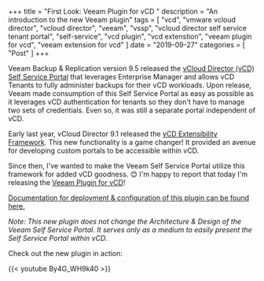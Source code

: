 +++
title = "First Look: Veeam Plugin for vCD "
description = "An introduction to the new Veeam plugin"
tags = [
    "vcd",
    "vmware vcloud director",
    "vcloud director",
    "veeam",
    "vssp",
    "vcloud director self service tenant portal",
    "self-service",
    "vcd plugin",
    "vcd extenstion",
    "veeam plugin for vcd",
    "veeam extension for vcd"
]
date = "2019-09-27"
categories = [
    "Post"
]
+++

Veeam Backup & Replication version 9.5 released the [vCloud Director (vCD) Self Service Portal](https://helpcenter.veeam.com/docs/backup/em/em_managing_vms_in_vcd_org.html?ver=95u4) that leverages Enterprise Manager and allows vCD Tenants to fully administer backups for their vCD workloads. Upon release, Veeam made consumption of this Self Service Portal as easy as possible as it leverages vCD authentication for tenants so they don't have to manage two sets of credentials. Even so, it was still a separate portal independent of vCD.

Early last year, vCloud Director 9.1 released the [vCD Extensibility Framework](https://github.com/vmware/vcd-ext-sdk). This new functionality is a game changer! It provided an avenue for developing custom portals to be accessible within vCD.

Since then, I've wanted to make the Veeam Self Service Portal utilize this framework for added vCD goodness. 😊 I'm happy to report that today I'm releasing the [Veeam Plugin for vCD](https://test.arsano.ninja)!

[Documentation for deployment & configuration of this plugin can be found here.](https://test.arsano.ninja)

_Note: This new plugin does not change the Architecture & Design of the Veeam Self Service Portal. It serves only as a medium to easily present the Self Service Portal within vCD._

Check out the new plugin in action:

{{< youtube By4G_WH9k40 >}}
